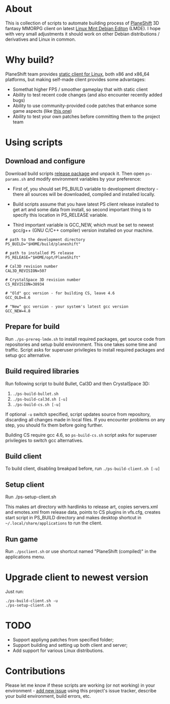 # About

This is collection of scripts to automate building process of [PlaneShift](http://www.planeshift.it) 3D fantasy MMORPG client
on latest [Linux Mint Debian Editon](http://www.linuxmint.com/download_lmde.php) (LMDE). I hope with very small adjustments it should work on other Debian distributions / derivatives and Linux in common.

# Why build?

PlaneShift team provides [static client for Linux](http://www.planeshift.it/Download), both x86 and x86_64 platforms, but making self-made client provides some advantages:

* Somethat higher FPS / smoother gameplay that with static client
* Ability to test recent code changes (and also encounter recently added bugs)
* Ability to use community-provided code patches that enhance some game aspects (like [this one](http://greatshift.111mb.de/psextended))
* Ability to test your own patches before committing them to the project team

# Using scripts

## Download and configure

Download build scripts [release package](https://github.com/roman-yagodin/PlaneShift.BuildScripts/releases) and unpack it. Then open `ps-params.sh` and modify environment variables by your preference:

* First of, you should set PS_BUILD variable to development directory - there all sources will be downloaded, 
compiled and installed locally. 

* Build scripts assume that you have latest PS client release installed to get art and some data from install,
so second important thing is to specify this location in PS_RELEASE variable. 

* Third important variable is GCC_NEW, which must be set to newest gcc/g++ (GNU C/C++ compiler) version installed on your machine.

```Shell
# path to the development directory
PS_BUILD="$HOME/build/planeshift"

# path to installed PS release
PS_RELEASE="$HOME/opt/PlaneShift"

# Cal3D revision number
CAL3D_REVISION=507

# CrystalSpace 3D revision number
CS_REVISION=38934

# "Old" gcc version - for building CS, leave 4.6
GCC_OLD=4.6

# "New" gcc version - your system's latest gcc version 
GCC_NEW=4.8
```

## Prepare for build

Run `./ps-prereq-lmde.sh` to install required packages, get source code from repositories and setup build environment.
This one takes some time and traffic. Script asks for superuser privilegies to install required packages and setup gcc alternative.

## Build required libraries

Run following script to build Bullet, Cal3D and then CrystalSpace 3D:

1. `./ps-build-bullet.sh`
2. `./ps-build-cal3d.sh [-u]`
3. `./ps-build-cs.sh [-u]`

If optional `-u` switch specified, script updates source from repository, discarding all changes made in local files. 
If you encounter problems on any step, you should fix them before going further. 

Building CS require gcc 4.6, so `ps-build-cs.sh` script asks for superuser privilegies to switch gcc alternatives.

## Build client

To build client, disabling breakpad before, run `./ps-build-client.sh [-u]`

## Setup client

Run ./ps-setup-client.sh

This makes art directory with hardlinks to release art, copies servers.xml and emotes.xml from release data, 
points to CS plugins in vfs.cfg, creates start script in PS_BUILD directory 
and makes desktop shortcut in `~/.local/share/applications` to run the client.

## Run game

Run `./psclient.sh` or use shortcut named "PlaneShift (compiled)" in the applications menu.

# Upgrade client to newest version

Just run: 

```Shell
./ps-build-client.sh -u 
./ps-setup-client.sh
```

# TODO

* Support appliyng patches from specified folder;
* Support building and setting up both client and server;
* Add support for various Linux distributions.

# Contributions

Please let me know if these scripts are working (or not working) in your environment - 
[add new issue](https://github.com/roman-yagodin/PlaneShift.BuildScripts/issues) using this project's issue tracker, describe your build environment, build errors, etc.
